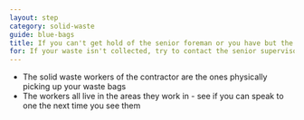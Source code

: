 ```yaml
---
layout: step
category: solid-waste
guide: blue-bags
title: If you can't get hold of the senior foreman or you have but the problem still isn't resolved, inform the workers of the contractor
for: If your waste isn't collected, try to contact the senior supervisor first. If that wasn't succesful, read here how to inform the workers of the contractor
---
```

- The solid waste workers of the contractor are the ones physically picking up your waste bags
- The workers all live in the areas they work in - see if you can speak to one the next time you see them